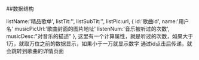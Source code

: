 ##数据结构

listName:'精品歌单',
listTit:'',
listSubTit:'',
listPic:url,
{
    id:'歌曲id',
    name:'用户名'
    musicPicUrl:'歌曲封面的图片地址'
    listenNum:'音乐被听过的次数',
    musicDesc:"对音乐的描述"
},
这里有一个计算属性，就是听过的次数，如果大于1万，就取万位之前的数据显示，如果小于一万就显示数字
通过id点击后传递，就会跳转到歌曲的详情页面

